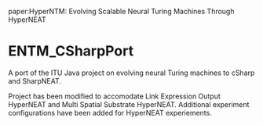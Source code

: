 paper:HyperNTM: Evolving Scalable Neural Turing Machines Through HyperNEAT

# ENTM_CSharpPort
A port of the ITU Java project on evolving neural Turing machines to cSharp and SharpNEAT.

Project has been modified to accomodate Link Expression Output HyperNEAT and Multi Spatial Substrate HyperNEAT. Additional experiment configurations have been added for HyperNEAT experiements.
